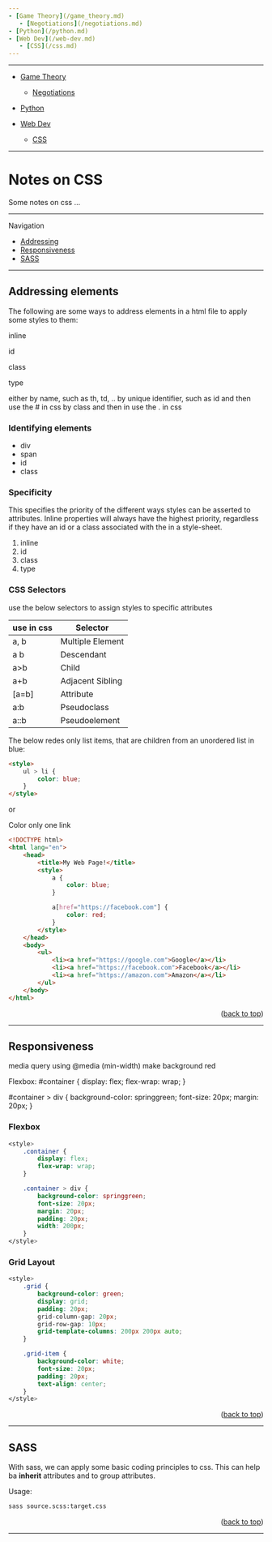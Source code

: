 ```yaml
---
- [Game Theory](/game_theory.md)
   - [Negotiations](/negotiations.md)
- [Python](/python.md)
- [Web Dev](/web-dev.md)
   - [CSS](/css.md)
---
```


---

- [Game Theory](/game_theory.md)
   - [Negotiations](/negotiations.md)

- [Python](/python.md)
- [Web Dev](/web-dev.md)
   - [CSS](/css-notes.md)

---

# Notes on CSS

Some notes on css ...

---

Navigation

- [Addressing](#addressing-elements)
- [Responsiveness](#responsiveness)
- [SASS](#sass)

---

## Addressing elements

The following are some ways to address elements in a html file to apply some styles to them:

inline

id

class

type

either by name, such as th, td, ..
by unique identifier, such as id and then use the # in css
by class and then in use the . in css

### Identifying elements

* div
* span
* id
* class

### Specificity

This specifies the priority of the different ways styles can be asserted to attributes. Inline properties will always have the highest priority, regardless if they have an id or a class associated with the in a style-sheet.

1. inline
2. id
3. class
4. type

### CSS Selectors

use the below selectors to assign styles to specific attributes

| use in css | Selector |
|--|--|
|a, b|Multiple Element|
|a b|Descendant|
|a>b|Child|
|a+b|Adjacent Sibling|
|[a=b]|Attribute|
|a:b|Pseudoclass|
|a::b|Pseudoelement|

The below redes only list items, that are children from an unordered list in blue:

```html
<style>
    ul > li {
        color: blue;
    }
</style>
```

or

Color only one link

```html
<!DOCTYPE html>
<html lang="en">
    <head>
        <title>My Web Page!</title>
        <style>
            a {
                color: blue;
            }

            a[href="https://facebook.com"] {
                color: red;
            }
        </style>
    </head>
    <body>
        <ul>
            <li><a href="https://google.com">Google</a></li>
            <li><a href="https://facebook.com">Facebook</a></li>
            <li><a href="https://amazon.com">Amazon</a></li>
        </ul>
    </body>
</html>
```

<p align="right">(<a href="#css-top">back to top</a>)</p>

---

## Responsiveness

media query using @media (min-width) make background red

Flexbox:
#container {
display: flex;
flex-wrap: wrap;
}

#container > div {
background-color: springgreen;
font-size: 20px;
margin: 20px;
}

### Flexbox

```css
<style>
    .container {
        display: flex;
        flex-wrap: wrap;
    }

    .container > div {
        background-color: springgreen;
        font-size: 20px;
        margin: 20px;
        padding: 20px;
        width: 200px;
    }
</style>
```

### Grid Layout

```css
<style>
    .grid {
        background-color: green;
        display: grid;
        padding: 20px;
        grid-column-gap: 20px;
        grid-row-gap: 10px;
        grid-template-columns: 200px 200px auto;
    }

    .grid-item {
        background-color: white;
        font-size: 20px;
        padding: 20px;
        text-align: center;
    }
</style>
```

<p align="right">(<a href="#css-top">back to top</a>)</p>

---

## SASS

With sass, we can apply some basic coding principles to css. This can help ba **inherit** attributes and to group attributes.

Usage:

```sh
sass source.scss:target.css
```

<p align="right">(<a href="#css-top">back to top</a>)</p>

---
